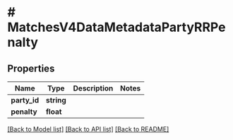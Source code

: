 # # MatchesV4DataMetadataPartyRRPenalty

## Properties

Name | Type | Description | Notes
------------ | ------------- | ------------- | -------------
**party_id** | **string** |  |
**penalty** | **float** |  |

[[Back to Model list]](../../README.md#models) [[Back to API list]](../../README.md#endpoints) [[Back to README]](../../README.md)
